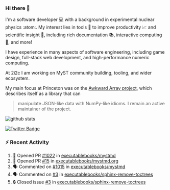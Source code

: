 ### Hi there 👋 

I'm a software developer 💻 with a background in experimental nuclear physics :atom:. My interest lies in tools :wrench: to improve productivity :chart_with_upwards_trend: and scientific insight :telescope:, including rich documentation 📚, interactive computing 🧮, and more! 

I have experience in many aspects of software engineering, including game design, full-stack web development, and high-performance numeric computing. 

At 2i2c I am working on MyST community building, tooling, and wider ecosystem. 

My main focus at Princeton was on the [Awkward Array project](awkward-array.org/), which describes itself as a library that can 
> manipulate JSON-like data with NumPy-like idioms. I remain an active maintainer of the project. 

![github stats](https://github-readme-stats.vercel.app/api?username=agoose77&show_icons=true&hide_rank=true&hide_title=true&bg_color=30,e76445,904e95&text_color=efe3ec&icon_color=efe3ec)
<!--
**agoose77/agoose77** is a ✨ _special_ ✨ repository because its `README.md` (this file) appears on your GitHub profile.

Here are some ideas to get you started:

- 🔭 I’m currently working on ...
- 🌱 I’m currently learning ...
- 👯 I’m looking to collaborate on ...
- 🤔 I’m looking for help with ...
- 💬 Ask me about ...
- 📫 How to reach me: ...
- 😄 Pronouns: ...
- ⚡ Fun fact: ...
-->

[![Twitter Badge](https://img.shields.io/twitter/follow/agoose77?style=flat-square&logo=Twitter&logoColor=white&color=cornflowerblue)](https://twitter.com/agoose77)

### :zap: Recent Activity

<!--START_SECTION:activity-->
1. 💪 Opened PR [#1022](https://github.com/executablebooks/mystmd/pull/1022) in [executablebooks/mystmd](https://github.com/executablebooks/mystmd)
2. 💪 Opened PR [#15](https://github.com/executablebooks/mystmd.org/pull/15) in [executablebooks/mystmd.org](https://github.com/executablebooks/mystmd.org)
3. 🗣 Commented on [#1015](https://github.com/executablebooks/mystmd/pull/1015#issuecomment-2014864609) in [executablebooks/mystmd](https://github.com/executablebooks/mystmd)
4. 🗣 Commented on [#3](https://github.com/executablebooks/sphinx-remove-toctrees/issues/3#issuecomment-2014845018) in [executablebooks/sphinx-remove-toctrees](https://github.com/executablebooks/sphinx-remove-toctrees)
5. 🔒 Closed issue [#3](https://github.com/executablebooks/sphinx-remove-toctrees/issues/3) in [executablebooks/sphinx-remove-toctrees](https://github.com/executablebooks/sphinx-remove-toctrees)
<!--END_SECTION:activity-->
